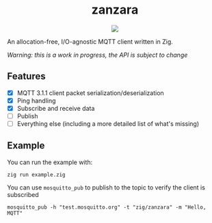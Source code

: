 <h1 align="center">zanzara</h1>
<p align="center">
    <a href="LICENSE"><img src="https://badgen.net/github/license/rbino/zanzara" /></a>
</p>

An allocation-free, I/O-agnostic MQTT client written in Zig.

_Warning: this is a work in progress, the API is subject to change_

## Features

- [x] MQTT 3.1.1 client packet serialization/deserialization
- [x] Ping handling
- [x] Subscribe and receive data
- [ ] Publish
- [ ] Everything else (including a more detailed list of what's missing)

## Example

You can run the example with:

```
zig run example.zig
```

You can use `mosquitto_pub` to publish to the topic to verify the client is subscribed

```
mosquitto_pub -h "test.mosquitto.org" -t "zig/zanzara" -m "Hello, MQTT"
```
